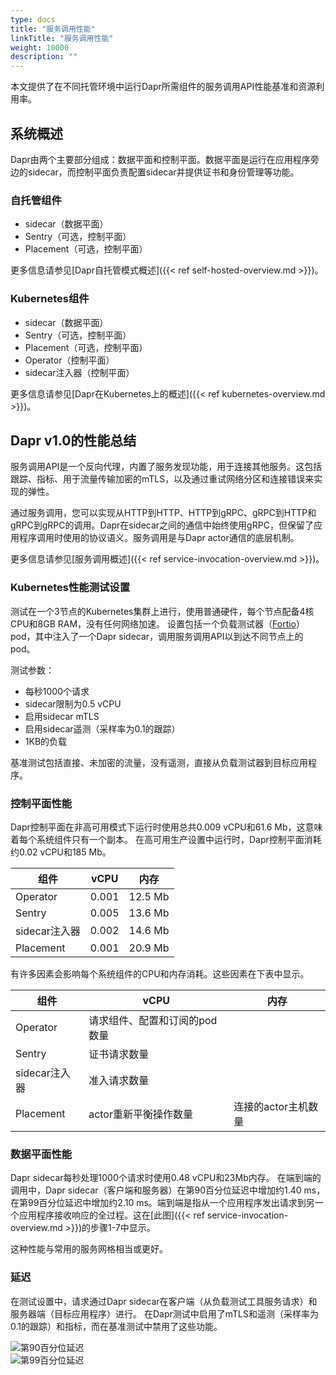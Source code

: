 ```yaml
---
type: docs
title: "服务调用性能"
linkTitle: "服务调用性能"
weight: 10000
description: ""
---
```


本文提供了在不同托管环境中运行Dapr所需组件的服务调用API性能基准和资源利用率。

## 系统概述

Dapr由两个主要部分组成：数据平面和控制平面。数据平面是运行在应用程序旁边的sidecar，而控制平面负责配置sidecar并提供证书和身份管理等功能。

### 自托管组件

* sidecar（数据平面）
* Sentry（可选，控制平面）
* Placement（可选，控制平面）

更多信息请参见[Dapr自托管模式概述]({{< ref self-hosted-overview.md >}})。

### Kubernetes组件

* sidecar（数据平面）
* Sentry（可选，控制平面）
* Placement（可选，控制平面）
* Operator（控制平面）
* sidecar注入器（控制平面）

更多信息请参见[Dapr在Kubernetes上的概述]({{< ref kubernetes-overview.md >}})。

## Dapr v1.0的性能总结

服务调用API是一个反向代理，内置了服务发现功能，用于连接其他服务。这包括跟踪、指标、用于流量传输加密的mTLS，以及通过重试网络分区和连接错误来实现的弹性。

通过服务调用，您可以实现从HTTP到HTTP、HTTP到gRPC、gRPC到HTTP和gRPC到gRPC的调用。Dapr在sidecar之间的通信中始终使用gRPC，但保留了应用程序调用时使用的协议语义。服务调用是与Dapr actor通信的底层机制。

更多信息请参见[服务调用概述]({{< ref service-invocation-overview.md >}})。

### Kubernetes性能测试设置

测试在一个3节点的Kubernetes集群上进行，使用普通硬件，每个节点配备4核CPU和8GB RAM，没有任何网络加速。
设置包括一个负载测试器（[Fortio](https://github.com/fortio/fortio)）pod，其中注入了一个Dapr sidecar，调用服务调用API以到达不同节点上的pod。

测试参数：

* 每秒1000个请求
* sidecar限制为0.5 vCPU
* 启用sidecar mTLS
* 启用sidecar遥测（采样率为0.1的跟踪）
* 1KB的负载

基准测试包括直接、未加密的流量，没有遥测，直接从负载测试器到目标应用程序。

### 控制平面性能

Dapr控制平面在非高可用模式下运行时使用总共0.009 vCPU和61.6 Mb，这意味着每个系统组件只有一个副本。
在高可用生产设置中运行时，Dapr控制平面消耗约0.02 vCPU和185 Mb。

| 组件  | vCPU | 内存
| ------------- | ------------- | -------------
| Operator  | 0.001  | 12.5 Mb
| Sentry  | 0.005  | 13.6 Mb
| sidecar注入器  | 0.002  | 14.6 Mb
| Placement | 0.001  | 20.9 Mb

有许多因素会影响每个系统组件的CPU和内存消耗。这些因素在下表中显示。

| 组件  | vCPU | 内存
| ------------- | ------------- | ------------------------
| Operator  | 请求组件、配置和订阅的pod数量  |
| Sentry  | 证书请求数量  |
| sidecar注入器 | 准入请求数量 |
| Placement | actor重新平衡操作数量 | 连接的actor主机数量

### 数据平面性能

Dapr sidecar每秒处理1000个请求时使用0.48 vCPU和23Mb内存。
在端到端的调用中，Dapr sidecar（客户端和服务器）在第90百分位延迟中增加约1.40 ms，在第99百分位延迟中增加约2.10 ms。端到端是指从一个应用程序发出请求到另一个应用程序接收响应的全过程。这在[此图]({{< ref service-invocation-overview.md >}})的步骤1-7中显示。

这种性能与常用的服务网格相当或更好。

### 延迟

在测试设置中，请求通过Dapr sidecar在客户端（从负载测试工具服务请求）和服务器端（目标应用程序）进行。
在Dapr测试中启用了mTLS和遥测（采样率为0.1的跟踪）和指标，而在基准测试中禁用了这些功能。

<img src="/images/perf_invocation_p90.png" alt="第90百分位延迟">

<br>

<img src="/images/perf_invocation_p99.png" alt="第99百分位延迟">